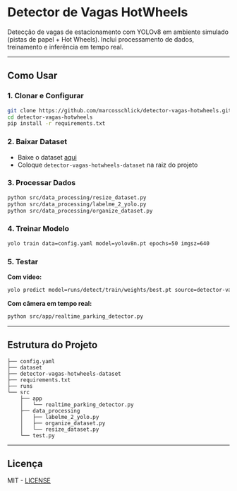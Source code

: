 # Detector de Vagas HotWheels

Detecção de vagas de estacionamento com YOLOv8 em ambiente simulado (pistas de papel + Hot Wheels). Inclui processamento de dados, treinamento e inferência em tempo real.

---

## Como Usar

### 1. Clonar e Configurar
```bash
git clone https://github.com/marcosschlick/detector-vagas-hotwheels.git
cd detector-vagas-hotwheels
pip install -r requirements.txt
```

### 2. Baixar Dataset
- Baixe o dataset [aqui](https://drive.google.com/drive/folders/14O0ukMquMIgOXa-5Hx-iz1jMh8zIkxNO?usp=drive_link)
- Coloque `detector-vagas-hotwheels-dataset` na raiz do projeto

### 3. Processar Dados
```bash
python src/data_processing/resize_dataset.py
python src/data_processing/labelme_2_yolo.py
python src/data_processing/organize_dataset.py
```

### 4. Treinar Modelo
```bash
yolo train data=config.yaml model=yolov8n.pt epochs=50 imgsz=640
```

### 5. Testar
**Com vídeo:**
```bash
yolo predict model=runs/detect/train/weights/best.pt source=detector-vagas-hotwheels-dataset/test/videos/test_hotwheels_01.mp4
```

**Com câmera em tempo real:**
```bash
python src/app/realtime_parking_detector.py
```

---

## Estrutura do Projeto
```
├── config.yaml
├── dataset
├── detector-vagas-hotwheels-dataset
├── requirements.txt
├── runs
└── src
    ├── app
    │   └── realtime_parking_detector.py
    ├── data_processing
    │   ├── labelme_2_yolo.py
    │   ├── organize_dataset.py
    │   └── resize_dataset.py
    └── test.py
```

---

## Licença
MIT - [LICENSE](LICENSE)
